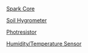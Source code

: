 [Spark Core](https://store.spark.io/-website-website-website-website-website)

[Soil Hygrometer](http://www.ebay.com/itm/131202844126)
  
[Photresistor](http://www.ebay.com/itm/221388102340)

[Humidity/Temperature Sensor](http://goo.gl/UUjJlr)
